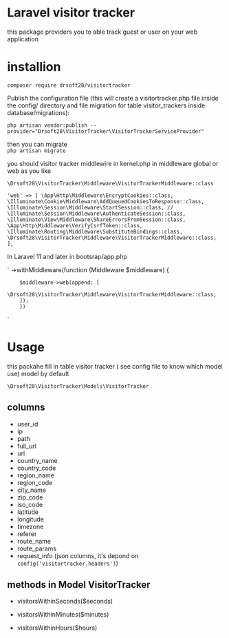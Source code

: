# Laravel visitor tracker

this package providers you to able track guest or user on your web application

# installion

`composer require drsoft28/visitortracker`

Publish the configuration file (this will create a visitortracker.php file inside the config/ directory and file migration for table visitor_trackers inside database/migrations):

`php artisan vendor:publish --provider="Drsoft28\VisitorTracker\VisitorTrackerServiceProvider"`

then you can migrate  
`php artisan migrate` 


you should visitor tracker middlewire in kernel.php in middleware global or web as you like

`\Drsoft28\VisitorTracker\Middleware\VisitorTrackerMiddleware::class`


`
 'web' => [
            \App\Http\Middleware\EncryptCookies::class,
            \Illuminate\Cookie\Middleware\AddQueuedCookiesToResponse::class,
            \Illuminate\Session\Middleware\StartSession::class,
            // \Illuminate\Session\Middleware\AuthenticateSession::class,
            \Illuminate\View\Middleware\ShareErrorsFromSession::class,
            \App\Http\Middleware\VerifyCsrfToken::class,
            \Illuminate\Routing\Middleware\SubstituteBindings::class,
            \Drsoft28\VisitorTracker\Middleware\VisitorTrackerMiddleware::class,
        ],
`

In Laravel 11 and later  in bootsrap/app.php

`
 ->withMiddleware(function (Middleware $middleware) {
       
        $middleware->web(append: [
		\Drsoft28\VisitorTracker\Middleware\VisitorTrackerMiddleware::class,
		]);
		})
`
# Usage

this packahe fill in table visitor tracker ( see config file to know which model use)
model by default

`\Drsoft28\VisitorTracker\Models\VisitorTracker`

## columns
 
 - user_id
 - ip
 - path
 - full_url
 - url
 - country_name
 - country_code
 - region_name
 - region_code
 - city_name
 - zip_code
 - iso_code
 - latitude
 - longitude
 - timezone
 - referer
 - route_name
 - route_params
 - request_info (json columns, it's depond on `config('visitortracker.headers')`)

 ## methods in Model VisitorTracker

  - visitorsWithinSeconds($seconds)

  - visitorsWithinMinutes($minutes)

  - visitorsWithinHours($hours)